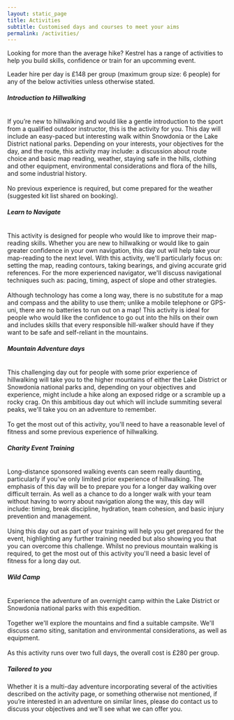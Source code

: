 ```yaml
---
layout: static_page
title: Activities
subtitle: Customised days and courses to meet your aims
permalink: /activities/
---
```


Looking for more than the average hike? Kestrel has a range of activities to help you build skills, confidence or train for an upcomming event.

Leader hire per day is £148 per group (maximum group size: 6 people) for any of the below activities unless otherwise stated.

<section>
<h5>Introduction to Hillwalking</h5>
<p><span class="image left"><img src="../images/pic04.jpg" alt=""></span>

If you’re new to hillwalking and would like a gentle introduction to the sport from a qualified outdoor instructor, this is the activity for you. This day will include an easy-paced but interesting walk within Snowdonia or the Lake District national parks. Depending on your interests, your objectives for the day, and the route, this activity may include: a discussion about route choice and basic map reading, weather, staying safe in the hills, clothing and other equipment, environmental considerations and flora of the hills, and some industrial history.<br>
<br>
No previous experience is required, but come prepared for the weather (suggested kit list shared on booking).
</p>

<h5>Learn to Navigate</h5>
<p><span class="image right"><img src="../images/pic05.jpg" alt=""></span>

This activity is designed for people who would like to improve their map-reading skills. Whether you are new to hillwalking or would like to gain greater confidence in your own navigation, this day out will help take your map-reading to the next level. With this activity, we'll particularly focus on: setting the map, reading contours, taking bearings, and giving accurate grid references. For the more experienced navigator, we'll discuss navigational techniques such as: pacing, timing, aspect of slope and other strategies.<br>
<br>
Although technology has come a long way, there is no substitute for a map and compass and the ability to use them; unlike a mobile telephone or GPS-uni, there are no batteries to run out on a map! This activity is ideal for people who would like the confidence to go out into the hills on their own and includes skills that every responsible hill-walker should have if they want to be safe and self-reliant in the mountains.
</p>

<h5>Mountain Adventure days</h5>
<p><span class="image left"><img src="../images/pic06.jpg" alt=""></span>

This challenging day out for people with some prior experience of hillwalking will take you to the higher mountains of either the Lake District or Snowdonia national parks and, depending on your objectives and experience, might include a hike along an exposed ridge or a scramble up a rocky crag. On this ambitious day out which will include summiting several peaks, we'll take you on an adventure to remember.<br>
<br>
To get the most out of this activity, you'll need to have a reasonable level of fitness and some previous experience of hillwalking.
</p>

<h5>Charity Event Training</h5>
<p><span class="image right"><img src="../images/pic07.jpg" alt=""></span>

Long-distance sponsored walking events can seem really daunting, particularly if you’ve only limited prior experience of hillwalking. The emphasis of this day will be to prepare you for a longer day walking over difficult terrain. As well as a chance to do a longer walk with your team without having to worry about navigation along the way, this day will include: timing, break discipline, hydration, team cohesion, and basic injury prevention and management.<br>
<br>
Using this day out as part of your training will help you get prepared for the event, highlighting any further training needed but also showing you that you can overcome this challenge. Whilst no previous mountain walking is required, to get the most out of this activity you'll need a basic level of fitness for a long day out.
</p>

<h5>Wild Camp</h5>
<p><span class="image left"><img src="../images/pic08.jpg" alt=""></span>

Experience the adventure of an overnight camp within the Lake District or Snowdonia national parks with this expedition.<br>
<br>
Together we'll explore the mountains and find a suitable campsite. We'll discuss camo siting, sanitation and environmental considerations, as well as equipment.<br>
<br>
As this activity runs over two full days, the overall cost is £280 per group.
</p>

<h5>Tailored to you</h5>

Whether it is a multi-day adventure incorporating several of the activities described on the activity page, or something otherwise not mentioned, if you’re interested in an adventure on similar lines, please do contact us to discuss your objectives and we'll see what we can offer you.
</p>
</section>
